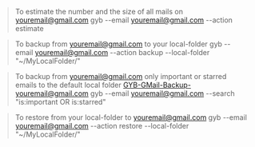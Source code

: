 > To estimate the number and the size of all mails on youremail@gmail.com
gyb --email youremail@gmail.com --action estimate

> To backup from youremail@gmail.com to your local-folder 
gyb --email youremail@gmail.com --action backup --local-folder "~/MyLocalFolder/"

> To backup from youremail@gmail.com only important or starred emails to the
> default local folder GYB-GMail-Backup-youremail@gmail.com
gyb --email youremail@gmail.com --search "is:important OR is:starred"

> To restore from your local-folder to youremail@gmail.com
gyb --email youremail@gmail.com --action restore --local-folder "~/MyLocalFolder/" 
